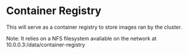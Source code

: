 # Container Registry

This will serve as a container registry to store images ran by the cluster.

Note: It relies on a NFS filesystem avaliable on the network at 10.0.0.3:/data/container-registry

